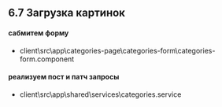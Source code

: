 ## 6.7 Загрузка картинок

#### сабмитем форму

- client\src\app\categories-page\categories-form\categories-form.component

#### реализуем пост и патч запросы

- client\src\app\shared\services\categories.service
